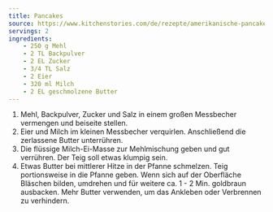 ```yaml
---
title: Pancakes
source: https://www.kitchenstories.com/de/rezepte/amerikanische-pancakes
servings: 2
ingredients:
    - 250 g Mehl
    - 2 TL Backpulver
    - 2 EL Zucker
    - 3/4 TL Salz
    - 2 Eier
    - 320 ml Milch
    - 2 EL geschmolzene Butter
---
```


1. Mehl, Backpulver, Zucker und Salz in einem großen Messbecher vermengen und beiseite stellen.
2. Eier und Milch im kleinen Messbecher verquirlen. Anschließend die zerlassene Butter unterrühren.
3. Die flüssige Milch-Ei-Masse zur Mehlmischung geben und gut verrühren. Der Teig soll etwas klumpig sein.
4. Etwas Butter bei mittlerer Hitze in der Pfanne schmelzen. Teig portionsweise in die Pfanne geben. Wenn sich auf der Oberfläche Bläschen bilden, umdrehen und für weitere ca. 1 - 2 Min. goldbraun ausbacken. Mehr Butter verwenden, um das Ankleben oder Verbrennen zu verhindern.
